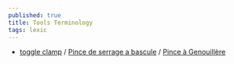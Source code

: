 ```yaml
---
published: true
title: Tools Terminology
tags: lexic
---
```

- [toggle clamp](https://www.thingiverse.com/thing:291817) / [Pince de serrage a bascule](https://www.amazon.fr/BOKIE-Antid%C3%A9Rapant-Capacit%C3%A9-Maintien-Horizontal/dp/B096XTYBQY/ref=sr_1_5?__mk_fr_FR=%C3%85M%C3%85%C5%BD%C3%95%C3%91&keywords=toggle+clamp&qid=1638540503&sr=8-5) / [Pince à Genouillère](https://www.amazon.fr/Genouill%C3%A8re-Capacit%C3%A9-Maintien-Desserrage-Antid%C3%A9rapant/dp/B08K8T8PM9/ref=pd_day0_4/259-0332698-3134074?pd_rd_w=Sm3Wi&pf_rd_p=5a3d874f-f0eb-4ad9-ac25-35518704bcec&pf_rd_r=MQ7M8YRK0F3EVVSDESBQ&pd_rd_r=879faa65-1816-441e-9316-89f6a1b5b3db&pd_rd_wg=2245t&pd_rd_i=B08K8T8PM9&psc=1)